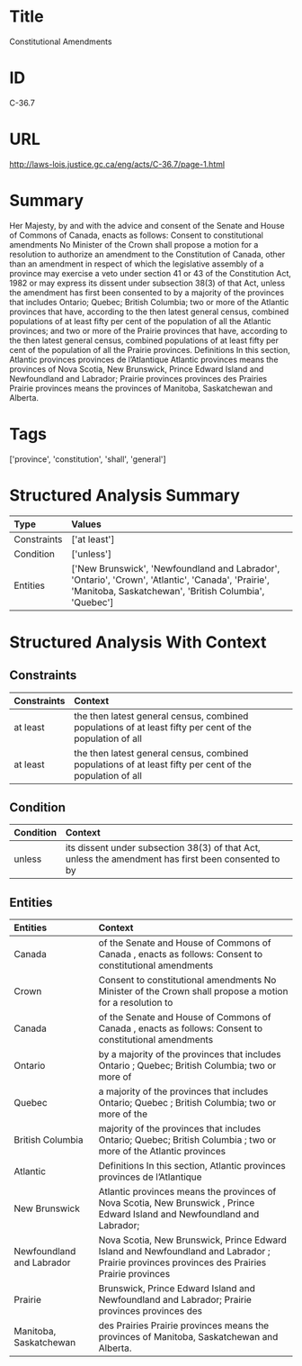 # Title
Constitutional Amendments


# ID
C-36.7

# URL
http://laws-lois.justice.gc.ca/eng/acts/C-36.7/page-1.html


# Summary
Her Majesty, by and with the advice and consent of the Senate and House of Commons of Canada, enacts as follows: Consent to constitutional amendments No Minister of the Crown shall propose a motion for a resolution to authorize an amendment to the Constitution of Canada, other than an amendment in respect of which the legislative assembly of a province may exercise a veto under section 41 or 43 of the  Constitution Act, 1982  or may express its dissent under subsection 38(3) of that Act, unless the amendment has first been consented to by a majority of the provinces that includes Ontario; Quebec; British Columbia; two or more of the Atlantic provinces that have, according to the then latest general census, combined populations of at least fifty per cent of the population of all the Atlantic provinces; and two or more of the Prairie provinces that have, according to the then latest general census, combined populations of at least fifty per cent of the population of all the Prairie provinces.
Definitions In this section, Atlantic provinces provinces de l’Atlantique Atlantic provinces  means the provinces of Nova Scotia, New Brunswick, Prince Edward Island and Newfoundland and Labrador; Prairie provinces provinces des Prairies Prairie provinces  means the provinces of Manitoba, Saskatchewan and Alberta.


# Tags
['province', 'constitution', 'shall', 'general']


# Structured Analysis Summary
| Type        | Values                                                                                                                                                      |
|:------------|:------------------------------------------------------------------------------------------------------------------------------------------------------------|
| Constraints | ['at least']                                                                                                                                                |
| Condition   | ['unless']                                                                                                                                                  |
| Entities    | ['New Brunswick', 'Newfoundland and Labrador', 'Ontario', 'Crown', 'Atlantic', 'Canada', 'Prairie', 'Manitoba, Saskatchewan', 'British Columbia', 'Quebec'] |


# Structured Analysis With Context
 


## Constraints
| Constraints   | Context                                                                                                  |
|:--------------|:---------------------------------------------------------------------------------------------------------|
| at least      | the then latest general census, combined populations of at least fifty per cent of the population of all |
| at least      | the then latest general census, combined populations of at least fifty per cent of the population of all |


## Condition
| Condition   | Context                                                                                             |
|:------------|:----------------------------------------------------------------------------------------------------|
| unless      | its dissent under subsection 38(3) of that Act, unless the amendment has first been consented to by |


## Entities
| Entities                  | Context                                                                                                                                     |
|:--------------------------|:--------------------------------------------------------------------------------------------------------------------------------------------|
| Canada                    | of the Senate and House of Commons of Canada , enacts as follows: Consent to constitutional amendments                                      |
| Crown                     | Consent to constitutional amendments No Minister of the Crown shall propose a motion for a resolution to                                    |
| Canada                    | of the Senate and House of Commons of Canada , enacts as follows: Consent to constitutional amendments                                      |
| Ontario                   | by a majority of the provinces that includes Ontario ; Quebec; British Columbia; two or more of                                             |
| Quebec                    | a majority of the provinces that includes Ontario; Quebec ; British Columbia; two or more of the                                            |
| British Columbia          | majority of the provinces that includes Ontario; Quebec; British Columbia ; two or more of the Atlantic provinces                           |
| Atlantic                  | Definitions In this section,  Atlantic  provinces provinces de l’Atlantique                                                                 |
| New Brunswick             | Atlantic provinces means the provinces of Nova Scotia, New Brunswick , Prince Edward Island and Newfoundland and Labrador;                  |
| Newfoundland and Labrador | Nova Scotia, New Brunswick, Prince Edward Island and Newfoundland and Labrador ; Prairie provinces provinces des Prairies Prairie provinces |
| Prairie                   | Brunswick, Prince Edward Island and Newfoundland and Labrador; Prairie  provinces provinces des                                             |
| Manitoba, Saskatchewan    | des Prairies Prairie provinces means the provinces of Manitoba, Saskatchewan  and Alberta.                                                  |


